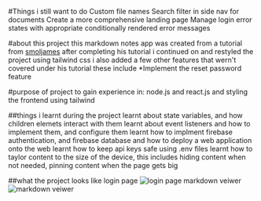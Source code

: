#Things i still want to do
Custom file names
Search filter in side nav for documents
Create a more comprehensive landing page
Manage login error states with appropriate conditionally rendered error messages


#about this project
this markdown notes app was created from a tutorial from [smoljames]("https://smoljames.com/")
after completing his tutorial i continued on and restyled the project using tailwind css
i also added a few other features that wern't covered under his tutorial these include
*Implement the reset password feature


#purpose of project
to gain experience in:
node.js and react.js
and styling the frontend using tailwind

##things i learnt during the project
learnt about state variables, and how children elemets interact with them
learnt about event listeners and how to implement them, and configure them
learnt how to implment firebase authentication, and firebase database
and how to deploy a web application onto the web
learnt how to keep api keys safe using .env files
learnt how to taylor content to the size of the device, this includes hiding content when not needed, pinning content when the page gets big


##what the project looks like
login page
![login page](/login.png "loginpage")
markdown veiwer 
![markdown veiwer](/markdownviewer.png "markdown veiwer ")


